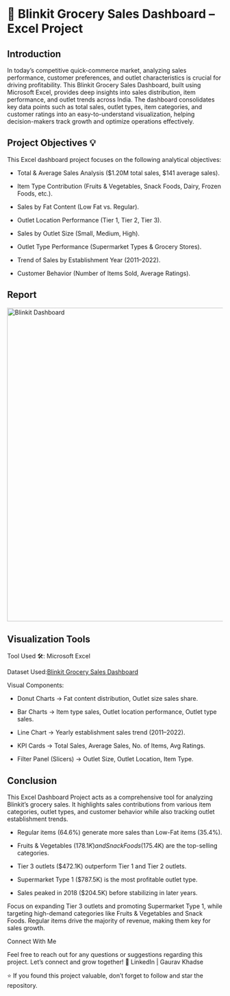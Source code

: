 # 🛒 Blinkit Grocery Sales Dashboard – Excel Project

## Introduction

In today’s competitive quick-commerce market, analyzing sales performance, customer preferences, and outlet characteristics is crucial for driving profitability. This Blinkit Grocery Sales Dashboard, built using Microsoft Excel, provides deep insights into sales distribution, item performance, and outlet trends across India.
The dashboard consolidates key data points such as total sales, outlet types, item categories, and customer ratings into an easy-to-understand visualization, helping decision-makers track growth and optimize operations effectively.

## Project Objectives 💡

This Excel dashboard project focuses on the following analytical objectives:

- Total & Average Sales Analysis ($1.20M total sales, $141 average sales).

- Item Type Contribution (Fruits & Vegetables, Snack Foods, Dairy, Frozen Foods, etc.).

- Sales by Fat Content (Low Fat vs. Regular).

- Outlet Location Performance (Tier 1, Tier 2, Tier 3).

- Sales by Outlet Size (Small, Medium, High).

- Outlet Type Performance (Supermarket Types & Grocery Stores).

- Trend of Sales by Establishment Year (2011–2022).

- Customer Behavior (Number of Items Sold, Average Ratings).

## Report

<img width="1575" height="731" alt="Blinkit Dashboard" src="https://github.com/user-attachments/assets/b09f9c6e-f292-454e-9f17-c5768819a3c2" />

## Visualization Tools

Tool Used 🛠️: Microsoft Excel

Dataset Used:[Blinkit Grocery Sales Dashboard](https://www.kaggle.com/datasets/arunkumaroraon/blinkit-grocery-dataset)

Visual Components:

- Donut Charts → Fat content distribution, Outlet size sales share.

- Bar Charts → Item type sales, Outlet location performance, Outlet type sales.

- Line Chart → Yearly establishment sales trend (2011–2022).

- KPI Cards → Total Sales, Average Sales, No. of Items, Avg Ratings.

- Filter Panel (Slicers) → Outlet Size, Outlet Location, Item Type.

## Conclusion

This Excel Dashboard Project acts as a comprehensive tool for analyzing Blinkit’s grocery sales. It highlights sales contributions from various item categories, outlet types, and customer behavior while also tracking outlet establishment trends.

- Regular items (64.6%) generate more sales than Low-Fat items (35.4%).

- Fruits & Vegetables ($178.1K) and Snack Foods ($175.4K) are the top-selling categories.

- Tier 3 outlets ($472.1K) outperform Tier 1 and Tier 2 outlets.

- Supermarket Type 1 ($787.5K) is the most profitable outlet type.

- Sales peaked in 2018 ($204.5K) before stabilizing in later years.

Focus on expanding Tier 3 outlets and promoting Supermarket Type 1, while targeting high-demand categories like Fruits & Vegetables and Snack Foods. Regular items drive the majority of revenue, making them key for sales growth.

Connect With Me

Feel free to reach out for any questions or suggestions regarding this project. Let’s connect and grow together!
🔗 LinkedIn | Gaurav Khadse

⭐ If you found this project valuable, don’t forget to follow and star the repository.


